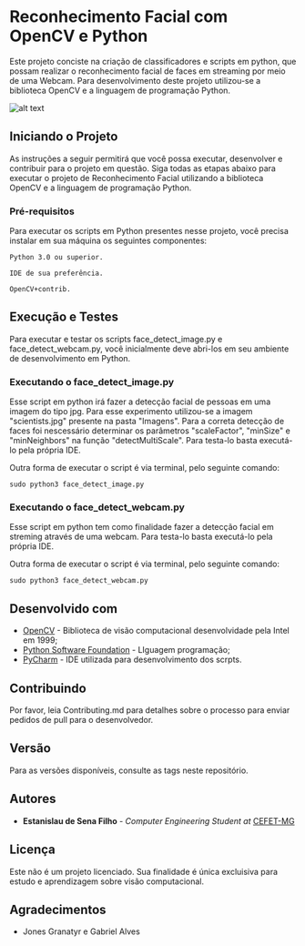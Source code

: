 # Reconhecimento Facial com OpenCV e Python

Este projeto conciste na criação de classificadores e scripts em python, que possam realizar o reconhecimento facial de faces em streaming por meio de uma Webcam. Para desenvolvimento deste projeto utilizou-se a biblioteca OpenCV e a linguagem de programação Python.

![alt text](https://raw.githubusercontent.com/EstanislauFilho/Computer-Vision-Face-Detect-OpenCV/master/Imagens/Resultado.png)


## Iniciando o Projeto

As instruções a seguir permitirá que você possa executar, desenvolver e contribuir para o projeto em questão. Siga todas as etapas abaixo para executar o projeto de Reconhecimento Facial utilizando a biblioteca OpenCV e a linguagem de programação Python.

### Pré-requisitos

Para executar os scripts em Python presentes nesse projeto, você precisa instalar em sua máquina os seguintes componentes:

```
Python 3.0 ou superior.

IDE de sua preferência.

OpenCV+contrib.
```

## Execução e Testes

Para executar e testar os scripts face_detect_image.py e face_detect_webcam.py, você inicialmente deve abri-los em seu ambiente de desenvolvimento em Python.

### Executando o face_detect_image.py

Esse script em python irá fazer a detecção facial de pessoas em uma imagem do tipo jpg. Para esse experimento utilizou-se a imagem "scientists.jpg" presente na pasta "Imagens". Para a correta detecção de faces foi nescessário determinar os parâmetros "scaleFactor", "minSize" e "minNeighbors" na função "detectMultiScale". Para testa-lo basta executá-lo pela própria IDE.

Outra forma de executar o script é via terminal, pelo seguinte comando: 

```
sudo python3 face_detect_image.py
```

### Executando o face_detect_webcam.py

Esse script em python tem como finalidade fazer a detecção facial em streming através de uma webcam. Para testa-lo basta  executá-lo pela própria IDE. 


Outra forma de executar o script é via terminal, pelo seguinte comando:

```
sudo python3 face_detect_webcam.py
```

## Desenvolvido com

* [OpenCV](https://opencv.org/) - Biblioteca de visão computacional desenvolvidade pela Intel em 1999;
* [Python Software Foundation](https://maven.apache.org/) - LIguagem programação;
* [PyCharm](https://www.jetbrains.com/pycharm/) - IDE utilizada para desenvolvimento dos scrpts.

## Contribuindo

Por favor, leia Contributing.md para detalhes sobre o processo para enviar pedidos de pull para o desenvolvedor.

## Versão

Para as versões disponíveis, consulte as tags neste repositório. 

## Autores

* **Estanislau de Sena Filho** - *Computer Engineering Student at* [CEFET-MG](http://www.cefetmg.br/)

## Licença

Este não é um projeto licenciado. Sua finalidade é única excluisiva para estudo e aprendizagem sobre visão computacional.

## Agradecimentos

* Jones Granatyr e Gabriel Alves


